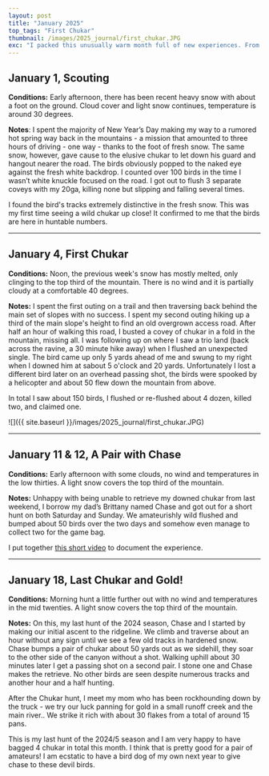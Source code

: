 ```yaml
---
layout: post
title: "January 2025"
top_tags: "First Chukar"
thumbnail: /images/2025_journal/first_chukar.JPG
exc: "I packed this unusually warm month full of new experiences. From my first ever chukar hunts to the last ducks of the 2024/5 season, it was a jam packed month. I even found some gold!"
---
```


## January 1, Scouting

**Conditions:** Early afternoon, there has been recent heavy snow with about a foot on the ground. Cloud cover and light snow continues, temperature is around 30 degrees.  

**Notes**: I spent the majority of New Year’s Day making my way to a rumored hot spring way back in the mountains - a mission that amounted to three hours of driving - one way - thanks to the foot of fresh snow. 
The same snow, however, gave cause to the elusive chukar to let down his guard and hangout nearer the road. The birds obviously popped to the naked eye against the fresh white backdrop. I counted over 100 birds in the time I wasn’t white knuckle focused on the road. I got out to flush 3 separate coveys with my 20ga, killing none but slipping and falling several times.

I found the bird's tracks extremely distinctive in the fresh snow. This was my first time seeing a wild chukar up close! It confirmed to me that the birds are here in huntable numbers. 

------- 
 
## January 4, First Chukar

**Conditions:** Noon, the previous week's snow has mostly melted, only clinging to the top third of the mountain. There is no wind and it is partially cloudy at a comfortable 40 degrees. 

**Notes:** I spent the first outing on a trail and then traversing back behind the main set of slopes with no success. I spent my second outing hiking up a third of the main slope's height to find an old overgrown access road. After half an hour of walking this road, I busted a covey of chukar in a fold in the mountain, missing all. I was following up on where I saw a trio land (back across the ravine, a 30 minute hike away) when I flushed an unexpected single. The bird came up only 5 yards ahead of me and swung to my right when I downed him at sabout 5 o'clock and 20 yards. Unfortunately I lost a different bird later on an overhead passing shot, the birds were spooked by a helicopter and about 50 flew down the mountain from above.

In total I saw about 150 birds, I flushed or re-flushed about 4 dozen, killed two, and claimed one. 

![]({{ site.baseurl }}/images/2025_journal/first_chukar.JPG)

------- 

## January 11 & 12, A Pair with Chase

**Conditions:** Early afternoon with some clouds, no wind and temperatures in the low thirties. A light snow covers the top third of the mountain. 

**Notes:** Unhappy with being unable to retrieve my downed chukar from last weekend, I borrow my dad’s Brittany named Chase and got out for a short hunt on both Saturday and Sunday. We amateurishly wild flushed and bumped about 50 birds over the two days and somehow even manage to collect two for the game bag. 

I put together [this short video](https://youtu.be/OpHBmLaFFp4) to document the experience. 


------- 

## January 18, Last Chukar and Gold!

**Conditions:** Morning hunt a little further out with no wind and temperatures in the mid twenties. A light snow covers the top third of the mountain. 

**Notes:** On this, my last hunt of the 2024 season, Chase and I started by making our initial ascent to the ridgeline. We climb and traverse about an hour without any sign until we see a few old tracks in hardened snow. Chase bumps a pair of chukar about 50 yards out as we sidehill, they soar to the other side of the canyon without a shot. Walking uphill about 30 minutes later I get a passing shot on a second pair. I stone one and Chase makes the retrieve. No other birds are seen despite numerous tracks and another hour and a half hunting. 

After the Chukar hunt, I meet my mom who has been rockhounding down by the truck - we try our luck panning for gold in a small runoff creek and the main river.. We strike it rich with about 30 flakes from a total of around 15 pans. 

This is my last hunt of the 2024/5 season and I am very happy to have bagged 4 chukar in total this month. I think that is pretty good for a pair of amateurs! I am ecstatic to have a bird dog of my own next year to give chase to these devil birds. 